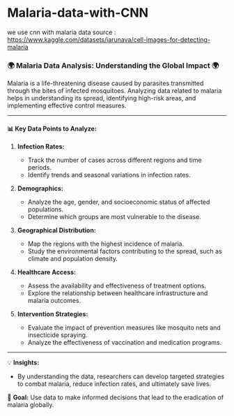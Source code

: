 # Malaria-data-with-CNN
we use cnn with malaria data 
source :  https://www.kaggle.com/datasets/iarunava/cell-images-for-detecting-malaria

### 🌍 Malaria Data Analysis: Understanding the Global Impact 🌍

Malaria is a life-threatening disease caused by parasites transmitted through the bites of infected mosquitoes. Analyzing data related to malaria helps in understanding its spread, identifying high-risk areas, and implementing effective control measures.

---

#### 📊 **Key Data Points to Analyze:**

1. **Infection Rates:**
   - Track the number of cases across different regions and time periods.
   - Identify trends and seasonal variations in infection rates.

2. **Demographics:**
   - Analyze the age, gender, and socioeconomic status of affected populations.
   - Determine which groups are most vulnerable to the disease.

3. **Geographical Distribution:**
   - Map the regions with the highest incidence of malaria.
   - Study the environmental factors contributing to the spread, such as climate and population density.

4. **Healthcare Access:**
   - Assess the availability and effectiveness of treatment options.
   - Explore the relationship between healthcare infrastructure and malaria outcomes.

5. **Intervention Strategies:**
   - Evaluate the impact of prevention measures like mosquito nets and insecticide spraying.
   - Analyze the effectiveness of vaccination and medication programs.

---

💡 **Insights:**
- By understanding the data, researchers can develop targeted strategies to combat malaria, reduce infection rates, and ultimately save lives.

🌟 **Goal:** Use data to make informed decisions that lead to the eradication of malaria globally.
